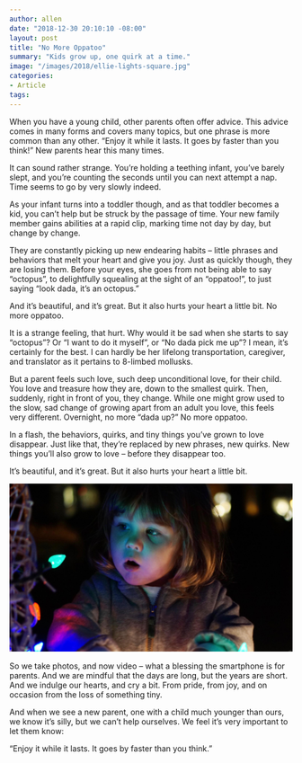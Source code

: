 ```yaml
---
author: allen
date: "2018-12-30 20:10:10 -08:00"
layout: post
title: "No More Oppatoo"
summary: "Kids grow up, one quirk at a time."
image: "/images/2018/ellie-lights-square.jpg"
categories:
- Article
tags:
---
```


When you have a young child, other parents often offer advice. This advice comes in many forms and covers many topics, but one phrase is more common than any other. “Enjoy it while it lasts. It goes by faster than you think!” New parents hear this many times.

It can sound rather strange. You’re holding a teething infant, you’ve barely slept, and you’re counting the seconds until you can next attempt a nap. Time seems to go by very slowly indeed.

As your infant turns into a toddler though, and as that toddler becomes a kid, you can’t help but be struck by the passage of time. Your new family member gains abilities at a rapid clip, marking time not day by day, but change by change.

They are constantly picking up new endearing habits – little phrases and behaviors that melt your heart and give you joy. Just as quickly though, they are losing them. Before your eyes, she goes from not being able to say “octopus”, to delightfully squealing at the sight of an “oppatoo!”, to just saying “look dada, it’s an octopus.”

And it’s beautiful, and it’s great. But it also hurts your heart a little bit. No more oppatoo.

It is a strange feeling, that hurt. Why would it be sad when she starts to say “octopus”? Or “I want to do it myself”, or “No dada pick me up”? I mean, it’s certainly for the best. I can hardly be her lifelong transportation, caregiver, and translator as it pertains to 8-limbed mollusks.

But a parent feels such love, such deep unconditional love, for their child. You love and treasure how they are, down to the smallest quirk. Then, suddenly, right in front of you, they change. While one might grow used to the slow, sad change of growing apart from an adult you love, this feels very different. Overnight, no more “dada up?” No more oppatoo.

In a flash, the behaviors, quirks, and tiny things you’ve grown to love disappear. Just like that, they’re replaced by new phrases, new quirks. New things you’ll also grow to love – before they disappear too.

It’s beautiful, and it’s great. But it also hurts your heart a little bit. 

<img src="/images/2018/ellie-lights.jpg">

So we take photos, and now video – what a blessing the smartphone is for parents. And we are mindful that the days are long, but the years are short. And we indulge our hearts, and cry a bit. From pride, from joy, and on occasion from the loss of something tiny.

And when we see a new parent, one with a child much younger than ours, we know it’s silly, but we can’t help ourselves. We feel it’s very important to let them know:

“Enjoy it while it lasts. It goes by faster than you think.”


